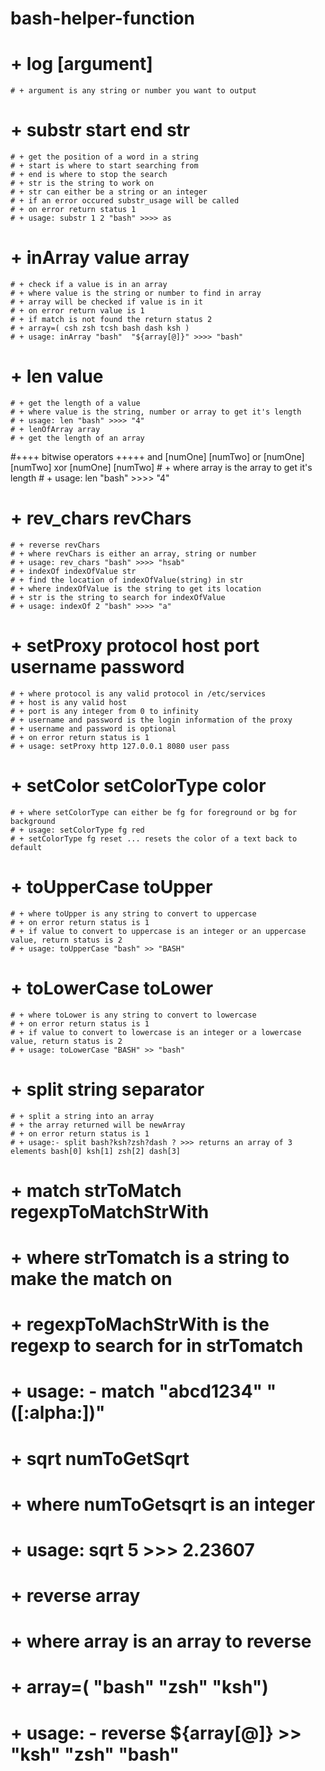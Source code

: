 # bash-helper-function

# + log [argument]
    # + argument is any string or number you want to output
    
# + substr start end str
    # + get the position of a word in a string
    # + start is where to start searching from 
    # + end is where to stop the search
    # + str is the string to work on
    # + str can either be a string or an integer
    # + if an error occured substr_usage will be called
    # + on error return status 1
    # + usage: substr 1 2 "bash" >>>> as

# + inArray value array
    # + check if a value is in an array
    # + where value is the string or number to find in array
    # + array will be checked if value is in it
    # + on error return value is 1
    # + if match is not found the return status 2
    # + array=( csh zsh tcsh bash dash ksh )
    # + usage: inArray "bash"  "${array[@]}" >>>> "bash"

# + len value
    # + get the length of a value
    # + where value is the string, number or array to get it's length
    # + usage: len "bash" >>>> "4"
    # + lenOfArray array
    # + get the length of an array

#++++ bitwise operators +++++
 and [numOne] [numTwo]
 or [numOne] [numTwo]
 xor [numOne] [numTwo]
    # + where array is the array to get it's length
    # + usage: len "bash" >>>> "4"

# + rev_chars revChars
    # + reverse revChars
    # + where revChars is either an array, string or number
    # + usage: rev_chars "bash" >>>> "hsab"
    # + indexOf indexOfValue str
    # + find the location of indexOfValue(string) in str
    # + where indexOfValue is the string to get its location
    # + str is the string to search for indexOfValue
    # + usage: indexOf 2 "bash" >>>> "a"

# + setProxy protocol host port username password
    # + where protocol is any valid protocol in /etc/services
    # + host is any valid host
    # + port is any integer from 0 to infinity
    # + username and password is the login information of the proxy
    # + username and password is optional
    # + on error return status is 1
    # + usage: setProxy http 127.0.0.1 8080 user pass
    
# + setColor setColorType color
    # + where setColorType can either be fg for foreground or bg for background
    # + usage: setColorType fg red
    # + setColorType fg reset ... resets the color of a text back to default

# + toUpperCase toUpper
    # + where toUpper is any string to convert to uppercase
    # + on error return status is 1
    # + if value to convert to uppercase is an integer or an uppercase value, return status is 2
    # + usage: toUpperCase "bash" >> "BASH"
    
# + toLowerCase toLower
    # + where toLower is any string to convert to lowercase
    # + on error return status is 1
    # + if value to convert to lowercase is an integer or a lowercase value, return status is 2
    # + usage: toLowerCase "BASH" >> "bash"

# + split string separator
    # + split a string into an array
    # + the array returned will be newArray
    # + on error return status is 1
    # + usage:- split bash?ksh?zsh?dash ? >>> returns an array of 3 elements bash[0] ksh[1] zsh[2] dash[3]
    
# + match strToMatch regexpToMatchStrWith
  # + where strTomatch is a string to make the match on
  # + regexpToMachStrWith is the regexp to search for in strTomatch
  # + usage: - match "abcd1234" "([:alpha:])"
# + sqrt numToGetSqrt
  # + where numToGetsqrt is an integer
  # + usage: sqrt 5 >>> 2.23607
# + reverse array
  # + where array is an array to reverse 
  # + array=( "bash" "zsh" "ksh")
  # + usage: - reverse ${array[@]} >> "ksh" "zsh" "bash"
